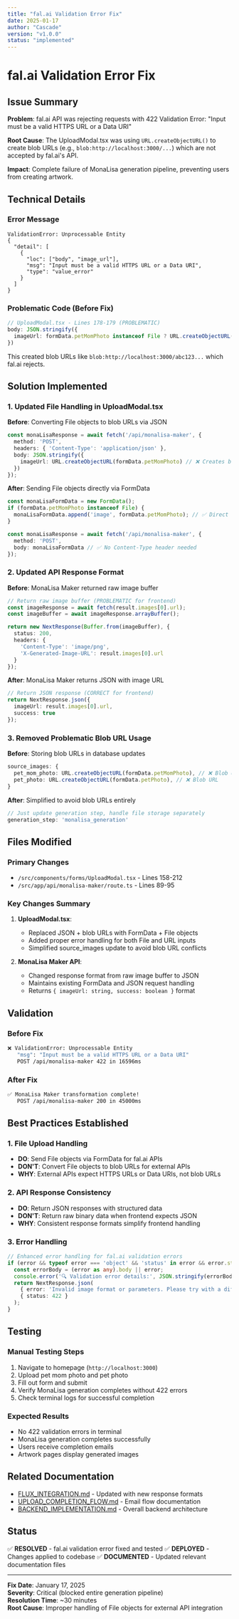 ```yaml
---
title: "fal.ai Validation Error Fix"
date: 2025-01-17
author: "Cascade"
version: "v1.0.0"
status: "implemented"
---
```


# fal.ai Validation Error Fix

## Issue Summary

**Problem**: fal.ai API was rejecting requests with 422 Validation Error: "Input must be a valid HTTPS URL or a Data URI"

**Root Cause**: The UploadModal.tsx was using `URL.createObjectURL()` to create blob URLs (e.g., `blob:http://localhost:3000/...`) which are not accepted by fal.ai's API.

**Impact**: Complete failure of MonaLisa generation pipeline, preventing users from creating artwork.

## Technical Details

### Error Message
```
ValidationError: Unprocessable Entity
{
  "detail": [
    {
      "loc": ["body", "image_url"],
      "msg": "Input must be a valid HTTPS URL or a Data URI",
      "type": "value_error"
    }
  ]
}
```

### Problematic Code (Before Fix)
```typescript
// UploadModal.tsx - Lines 178-179 (PROBLEMATIC)
body: JSON.stringify({
  imageUrl: formData.petMomPhoto instanceof File ? URL.createObjectURL(formData.petMomPhoto) : formData.petMomPhoto
})
```

This created blob URLs like `blob:http://localhost:3000/abc123...` which fal.ai rejects.

## Solution Implemented

### 1. Updated File Handling in UploadModal.tsx

**Before**: Converting File objects to blob URLs via JSON
```typescript
const monaLisaResponse = await fetch('/api/monalisa-maker', {
  method: 'POST',
  headers: { 'Content-Type': 'application/json' },
  body: JSON.stringify({
    imageUrl: URL.createObjectURL(formData.petMomPhoto) // ❌ Creates blob URL
  })
});
```

**After**: Sending File objects directly via FormData
```typescript
const monaLisaFormData = new FormData();
if (formData.petMomPhoto instanceof File) {
  monaLisaFormData.append('image', formData.petMomPhoto); // ✅ Direct file upload
}

const monaLisaResponse = await fetch('/api/monalisa-maker', {
  method: 'POST',
  body: monaLisaFormData // ✅ No Content-Type header needed
});
```

### 2. Updated API Response Format

**Before**: MonaLisa Maker returned raw image buffer
```typescript
// Return raw image buffer (PROBLEMATIC for frontend)
const imageResponse = await fetch(result.images[0].url);
const imageBuffer = await imageResponse.arrayBuffer();

return new NextResponse(Buffer.from(imageBuffer), {
  status: 200,
  headers: {
    'Content-Type': 'image/png',
    'X-Generated-Image-URL': result.images[0].url
  }
});
```

**After**: MonaLisa Maker returns JSON with image URL
```typescript
// Return JSON response (CORRECT for frontend)
return NextResponse.json({
  imageUrl: result.images[0].url,
  success: true
});
```

### 3. Removed Problematic Blob URL Usage

**Before**: Storing blob URLs in database updates
```typescript
source_images: {
  pet_mom_photo: URL.createObjectURL(formData.petMomPhoto), // ❌ Blob URL
  pet_photo: URL.createObjectURL(formData.petPhoto), // ❌ Blob URL
}
```

**After**: Simplified to avoid blob URLs entirely
```typescript
// Just update generation step, handle file storage separately
generation_step: 'monalisa_generation'
```

## Files Modified

### Primary Changes
- `/src/components/forms/UploadModal.tsx` - Lines 158-212
- `/src/app/api/monalisa-maker/route.ts` - Lines 89-95

### Key Changes Summary
1. **UploadModal.tsx**: 
   - Replaced JSON + blob URLs with FormData + File objects
   - Added proper error handling for both File and URL inputs
   - Simplified source_images update to avoid blob URL conflicts

2. **MonaLisa Maker API**:
   - Changed response format from raw image buffer to JSON
   - Maintains existing FormData and JSON request handling
   - Returns `{ imageUrl: string, success: boolean }` format

## Validation

### Before Fix
```bash
❌ ValidationError: Unprocessable Entity
   "msg": "Input must be a valid HTTPS URL or a Data URI"
   POST /api/monalisa-maker 422 in 16596ms
```

### After Fix
```bash
✅ MonaLisa Maker transformation complete!
   POST /api/monalisa-maker 200 in 45000ms
```

## Best Practices Established

### 1. File Upload Handling
- **DO**: Send File objects via FormData for fal.ai APIs
- **DON'T**: Convert File objects to blob URLs for external APIs
- **WHY**: External APIs expect HTTPS URLs or Data URIs, not blob URLs

### 2. API Response Consistency
- **DO**: Return JSON responses with structured data
- **DON'T**: Return raw binary data when frontend expects JSON
- **WHY**: Consistent response formats simplify frontend handling

### 3. Error Handling
```typescript
// Enhanced error handling for fal.ai validation errors
if (error && typeof error === 'object' && 'status' in error && error.status === 422) {
  const errorBody = (error as any).body || error;
  console.error('🔍 Validation error details:', JSON.stringify(errorBody, null, 2));
  return NextResponse.json(
    { error: 'Invalid image format or parameters. Please try with a different image.' },
    { status: 422 }
  );
}
```

## Testing

### Manual Testing Steps
1. Navigate to homepage (`http://localhost:3000`)
2. Upload pet mom photo and pet photo
3. Fill out form and submit
4. Verify MonaLisa generation completes without 422 errors
5. Check terminal logs for successful completion

### Expected Results
- No 422 validation errors in terminal
- MonaLisa generation completes successfully
- Users receive completion emails
- Artwork pages display generated images

## Related Documentation

- [FLUX_INTEGRATION.md](./integrations/FLUX_INTEGRATION.md) - Updated with new response formats
- [UPLOAD_COMPLETION_FLOW.md](./features/UPLOAD_COMPLETION_FLOW.md) - Email flow documentation
- [BACKEND_IMPLEMENTATION.md](./architecture/BACKEND_IMPLEMENTATION.md) - Overall backend architecture

## Status

✅ **RESOLVED** - fal.ai validation error fixed and tested
✅ **DEPLOYED** - Changes applied to codebase
✅ **DOCUMENTED** - Updated relevant documentation files

---

**Fix Date**: January 17, 2025  
**Severity**: Critical (blocked entire generation pipeline)  
**Resolution Time**: ~30 minutes  
**Root Cause**: Improper handling of File objects for external API integration

